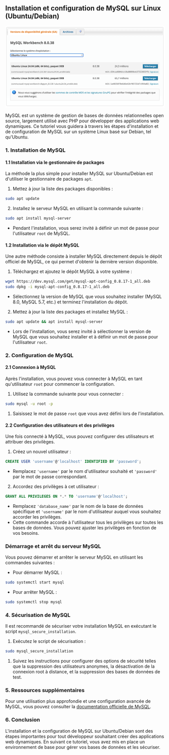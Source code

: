## Installation et configuration de MySQL sur Linux (Ubuntu/Debian)

[![img_3.png](../../092_images/img_3.png)](https://dev.mysql.com/downloads/workbench/)

MySQL est un système de gestion de bases de données relationnelles open source, largement utilisé avec PHP pour développer des applications web dynamiques. Ce tutoriel vous guidera à travers les étapes d'installation et de configuration de MySQL sur un système Linux basé sur Debian, tel qu'Ubuntu.

### 1. Installation de MySQL

#### 1.1 Installation via le gestionnaire de packages

La méthode la plus simple pour installer MySQL sur Ubuntu/Debian est d'utiliser le gestionnaire de packages `apt`.

1. Mettez à jour la liste des packages disponibles :

```bash
sudo apt update
```

2. Installez le serveur MySQL en utilisant la commande suivante :

```bash
sudo apt install mysql-server
```

- Pendant l'installation, vous serez invité à définir un mot de passe pour l'utilisateur `root` de MySQL.

#### 1.2 Installation via le dépôt MySQL

Une autre méthode consiste à installer MySQL directement depuis le dépôt officiel de MySQL, ce qui permet d'obtenir la dernière version disponible.

1. Téléchargez et ajoutez le dépôt MySQL à votre système :

```bash
wget https://dev.mysql.com/get/mysql-apt-config_0.8.17-1_all.deb
sudo dpkg -i mysql-apt-config_0.8.17-1_all.deb
```

- Sélectionnez la version de MySQL que vous souhaitez installer (MySQL 8.0, MySQL 5.7, etc.) et terminez l'installation du dépôt.

2. Mettez à jour la liste des packages et installez MySQL :

```bash
sudo apt update && apt install mysql-server
```

- Lors de l'installation, vous serez invité à sélectionner la version de MySQL que vous souhaitez installer et à définir un mot de passe pour l'utilisateur `root`.

### 2. Configuration de MySQL

#### 2.1 Connexion à MySQL

Après l'installation, vous pouvez vous connecter à MySQL en tant qu'utilisateur `root` pour commencer la configuration.

1. Utilisez la commande suivante pour vous connecter :

```bash
sudo mysql -u root -p
```

1. Saisissez le mot de passe `root` que vous avez défini lors de l'installation.

#### 2.2 Configuration des utilisateurs et des privilèges

Une fois connecté à MySQL, vous pouvez configurer des utilisateurs et attribuer des privilèges.

1. Créez un nouvel utilisateur :

```sql
CREATE USER 'username'@'localhost' IDENTIFIED BY 'password';
```

- Remplacez `'username'` par le nom d'utilisateur souhaité et `'password'` par le mot de passe correspondant.

2. Accordez des privilèges à cet utilisateur :

```sql
GRANT ALL PRIVILEGES ON *.* TO 'username'@'localhost';
```

- Remplacez `'database_name'` par le nom de la base de données spécifique et `'username'` par le nom d'utilisateur auquel vous souhaitez accorder les privilèges.
- Cette commande accorde à l'utilisateur tous les privilèges sur toutes les bases de données. Vous pouvez ajuster les privilèges en fonction de vos besoins.

### Démarrage et arrêt du serveur MySQL

Vous pouvez démarrer et arrêter le serveur MySQL en utilisant les commandes suivantes :

- Pour démarrer MySQL :

```bash
sudo systemctl start mysql
```

- Pour arrêter MySQL :

```bash
sudo systemctl stop mysql
```

### 4. Sécurisation de MySQL

Il est recommandé de sécuriser votre installation MySQL en exécutant le script `mysql_secure_installation`.

1. Exécutez le script de sécurisation :

```bash
sudo mysql_secure_installation
```

1. Suivez les instructions pour configurer des options de sécurité telles que la suppression des utilisateurs anonymes, la désactivation de la connexion root à distance, et la suppression des bases de données de test.

### 5. Ressources supplémentaires

Pour une utilisation plus approfondie et une configuration avancée de MySQL, vous pouvez consulter la [documentation officielle de MySQL](https://dev.mysql.com/doc/).

### 6. Conclusion

L'installation et la configuration de MySQL sur Ubuntu/Debian sont des étapes importantes pour tout développeur souhaitant créer des applications web dynamiques. En suivant ce tutoriel, vous avez mis en place un environnement de base pour gérer vos bases de données et les sécuriser.